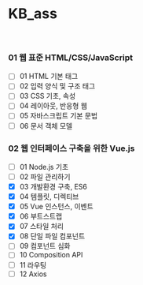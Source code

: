 # KB_ass  
<br />

### 01 웹 표준 HTML/CSS/JavaScript
- [ ] 01 HTML 기본 태그
- [ ] 02 입력 양식 및 구조 태그
- [ ] 03 CSS 기초, 속성
- [ ] 04 레이아웃, 반응형 웹
- [ ] 05 자바스크립트 기본 문법
- [ ] 06 문서 객체 모델

### 02 웹 인터페이스 구축을 위한 Vue.js
- [ ] 01 Node.js 기초
- [ ] 02 파일 관리하기
- [x] 03 개발환경 구축, ES6
- [x] 04 템플릿, 디렉티브
- [x] 05 Vue 인스턴스, 이벤트
- [x] 06 부트스트랩
- [x] 07 스타일 처리
- [x] 08 단일 파일 컴포넌트
- [ ] 09 컴포넌트 심화
- [ ] 10 Composition API
- [ ] 11 라우팅
- [ ] 12 Axios
